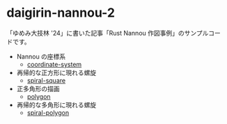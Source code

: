 # daigirin-nannou-2

「ゆめみ大技林 '24」に書いた記事「Rust Nannou 作図事例」のサンプルコードです。

* Nannou の座標系
    * [coordinate-system](./coordinate-system)
* 再帰的な正方形に現れる螺旋
    * [spiral-square](./spiral-square)
* 正多角形の描画
    * [polygon](./polygon)
* 再帰的な多角形に現れる螺旋
    * [spiral-polygon](./spiral-polygon)

